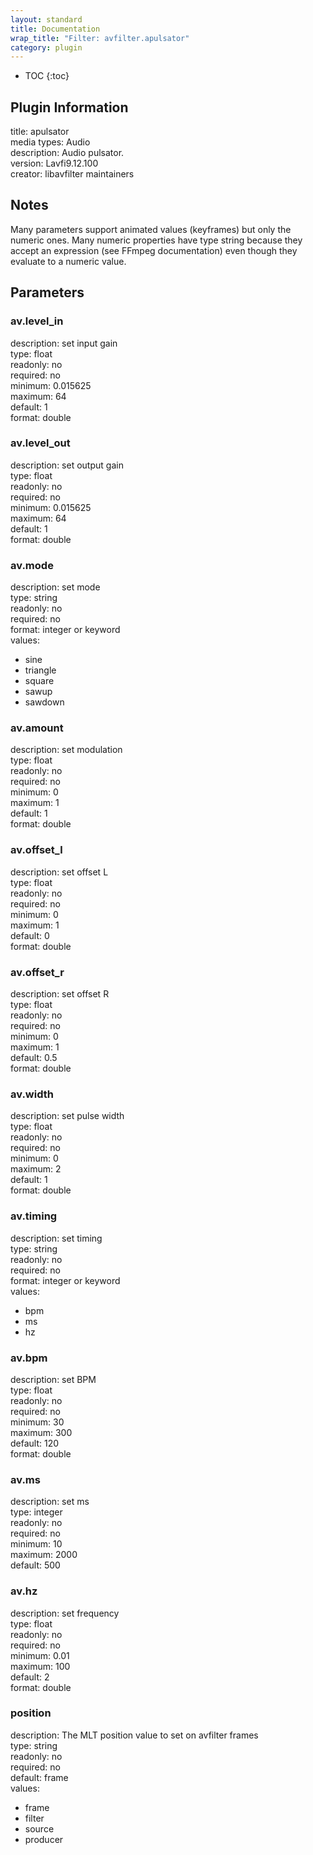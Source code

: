 ```yaml
---
layout: standard
title: Documentation
wrap_title: "Filter: avfilter.apulsator"
category: plugin
---
```

* TOC
{:toc}

## Plugin Information

title: apulsator  
media types:
Audio  
description: Audio pulsator.  
version: Lavfi9.12.100  
creator: libavfilter maintainers  

## Notes

Many parameters support animated values (keyframes) but only the numeric ones. Many numeric properties have type string because they accept an expression (see FFmpeg documentation) even though they evaluate to a numeric value.

## Parameters

### av.level_in

  
description:
set input gain  
type: float  
readonly: no  
required: no  
minimum: 0.015625  
maximum: 64  
default: 1  
format: double  

### av.level_out

  
description:
set output gain  
type: float  
readonly: no  
required: no  
minimum: 0.015625  
maximum: 64  
default: 1  
format: double  

### av.mode

  
description:
set mode  
type: string  
readonly: no  
required: no  
format: integer or keyword  
values:  

* sine
* triangle
* square
* sawup
* sawdown

### av.amount

  
description:
set modulation  
type: float  
readonly: no  
required: no  
minimum: 0  
maximum: 1  
default: 1  
format: double  

### av.offset_l

  
description:
set offset L  
type: float  
readonly: no  
required: no  
minimum: 0  
maximum: 1  
default: 0  
format: double  

### av.offset_r

  
description:
set offset R  
type: float  
readonly: no  
required: no  
minimum: 0  
maximum: 1  
default: 0.5  
format: double  

### av.width

  
description:
set pulse width  
type: float  
readonly: no  
required: no  
minimum: 0  
maximum: 2  
default: 1  
format: double  

### av.timing

  
description:
set timing  
type: string  
readonly: no  
required: no  
format: integer or keyword  
values:  

* bpm
* ms
* hz

### av.bpm

  
description:
set BPM  
type: float  
readonly: no  
required: no  
minimum: 30  
maximum: 300  
default: 120  
format: double  

### av.ms

  
description:
set ms  
type: integer  
readonly: no  
required: no  
minimum: 10  
maximum: 2000  
default: 500  

### av.hz

  
description:
set frequency  
type: float  
readonly: no  
required: no  
minimum: 0.01  
maximum: 100  
default: 2  
format: double  

### position

  
description:
The MLT position value to set on avfilter frames  
type: string  
readonly: no  
required: no  
default: frame  
values:  

* frame
* filter
* source
* producer

